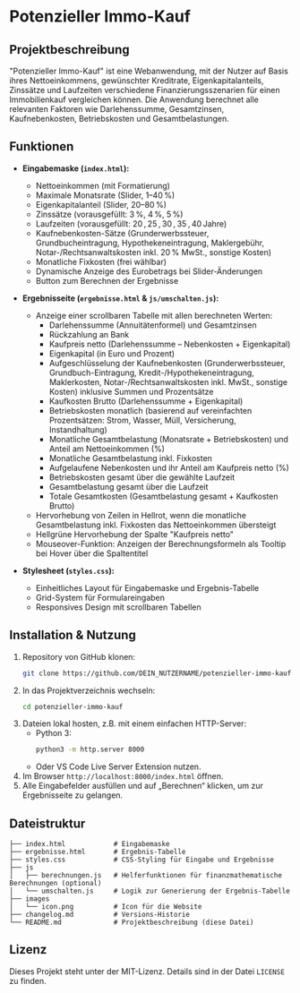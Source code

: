 

# Potenzieller Immo-Kauf

## Projektbeschreibung
"Potenzieller Immo-Kauf" ist eine Webanwendung, mit der Nutzer auf Basis ihres Nettoeinkommens, gewünschter Kreditrate, Eigenkapitalanteils, Zinssätze und Laufzeiten verschiedene Finanzierungsszenarien für einen Immobilienkauf vergleichen können. Die Anwendung berechnet alle relevanten Faktoren wie Darlehenssumme, Gesamtzinsen, Kaufnebenkosten, Betriebskosten und Gesamtbelastungen.

## Funktionen
- **Eingabemaske (`index.html`):**
  - Nettoeinkommen (mit Formatierung)
  - Maximale Monatsrate (Slider, 1–40 %)
  - Eigenkapitalanteil (Slider, 20–80 %)
  - Zinssätze (vorausgefüllt: 3 %, 4 %, 5 %)
  - Laufzeiten (vorausgefüllt: 20 , 25 , 30 , 35 , 40 Jahre)
  - Kaufnebenkosten-Sätze (Grunderwerbssteuer, Grundbucheintragung, Hypothekeneintragung, Maklergebühr, Notar-/Rechtsanwaltskosten inkl. 20 % MwSt., sonstige Kosten)
  - Monatliche Fixkosten (frei wählbar)
  - Dynamische Anzeige des Eurobetrags bei Slider-Änderungen
  - Button zum Berechnen der Ergebnisse

- **Ergebnisseite (`ergebnisse.html` & `js/umschalten.js`):**
  - Anzeige einer scrollbaren Tabelle mit allen berechneten Werten:
    - Darlehenssumme (Annuitätenformel) und Gesamtzinsen
    - Rückzahlung an Bank
    - Kaufpreis netto (Darlehenssumme – Nebenkosten + Eigenkapital)
    - Eigenkapital (in Euro und Prozent)
    - Aufgeschlüsselung der Kaufnebenkosten (Grunderwerbssteuer, Grundbuch-Eintragung, Kredit-/Hypothekeneintragung, Maklerkosten, Notar-/Rechtsanwaltskosten inkl. MwSt., sonstige Kosten) inklusive Summen und Prozentsätze
    - Kaufkosten Brutto (Darlehenssumme + Eigenkapital)
    - Betriebskosten monatlich (basierend auf vereinfachten Prozentsätzen: Strom, Wasser, Müll, Versicherung, Instandhaltung)
    - Monatliche Gesamtbelastung (Monatsrate + Betriebskosten) und Anteil am Nettoeinkommen (%)
    - Monatliche Gesamtbelastung inkl. Fixkosten
    - Aufgelaufene Nebenkosten und ihr Anteil am Kaufpreis netto (%)
    - Betriebskosten gesamt über die gewählte Laufzeit
    - Gesamtbelastung gesamt über die Laufzeit
    - Totale Gesamtkosten (Gesamtbelastung gesamt + Kaufkosten Brutto)
  - Hervorhebung von Zeilen in Hellrot, wenn die monatliche Gesamtbelastung inkl. Fixkosten das Nettoeinkommen übersteigt
  - Hellgrüne Hervorhebung der Spalte "Kaufpreis netto"
  - Mouseover-Funktion: Anzeigen der Berechnungsformeln als Tooltip bei Hover über die Spaltentitel

- **Stylesheet (`styles.css`):**
  - Einheitliches Layout für Eingabemaske und Ergebnis-Tabelle
  - Grid-System für Formulareingaben
  - Responsives Design mit scrollbaren Tabellen

## Installation & Nutzung
1. Repository von GitHub klonen:
   ```bash
   git clone https://github.com/DEIN_NUTZERNAME/potenzieller-immo-kauf.git
   ```
2. In das Projektverzeichnis wechseln:
   ```bash
   cd potenzieller-immo-kauf
   ```
3. Dateien lokal hosten, z.B. mit einem einfachen HTTP-Server:
   - Python 3:
     ```bash
     python3 -m http.server 8000
     ```
   - Oder VS Code Live Server Extension nutzen.
4. Im Browser `http://localhost:8000/index.html` öffnen.
5. Alle Eingabefelder ausfüllen und auf „Berechnen“ klicken, um zur Ergebnis­seite zu gelangen.

## Dateistruktur
```
├── index.html            # Eingabemaske
├── ergebnisse.html       # Ergebnis-Tabelle
├── styles.css            # CSS-Styling für Eingabe und Ergebnisse
├── js
│   ├── berechnungen.js   # Helferfunktionen für finanzmathematische Berechnungen (optional)
│   └── umschalten.js     # Logik zur Generierung der Ergebnis-Tabelle
├── images
│   └── icon.png          # Icon für die Website
├── changelog.md          # Versions-Historie
└── README.md             # Projektbeschreibung (diese Datei)
```

## Lizenz
Dieses Projekt steht unter der MIT-Lizenz. Details sind in der Datei `LICENSE` zu finden.